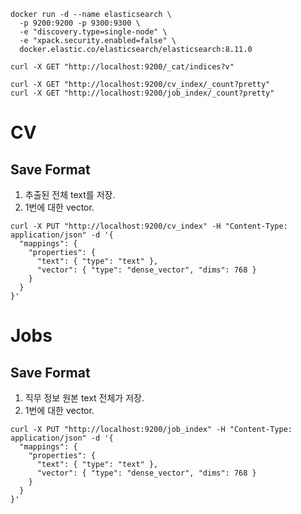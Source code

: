 ```
docker run -d --name elasticsearch \
  -p 9200:9200 -p 9300:9300 \
  -e "discovery.type=single-node" \
  -e "xpack.security.enabled=false" \
  docker.elastic.co/elasticsearch/elasticsearch:8.11.0
```

```
curl -X GET "http://localhost:9200/_cat/indices?v"
```

```
curl -X GET "http://localhost:9200/cv_index/_count?pretty"
curl -X GET "http://localhost:9200/job_index/_count?pretty"
```

# CV

## Save Format
1. 추출된 전체 text를 저장.
2. 1번에 대한 vector.

```
curl -X PUT "http://localhost:9200/cv_index" -H "Content-Type: application/json" -d '{
  "mappings": {
    "properties": {
      "text": { "type": "text" }, 
      "vector": { "type": "dense_vector", "dims": 768 }
    }
  }
}'
```


# Jobs

## Save Format

1. 직무 정보 원본 text 전체가 저장.
2. 1번에 대한 vector.

```
curl -X PUT "http://localhost:9200/job_index" -H "Content-Type: application/json" -d '{
  "mappings": {
    "properties": {
      "text": { "type": "text" }, 
      "vector": { "type": "dense_vector", "dims": 768 }
    }
  }
}'
```

